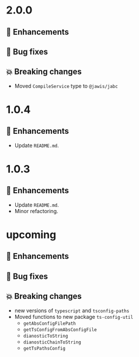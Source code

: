 # 2.0.0

## :tada: Enhancements

## :bug: Bug fixes

## :boom: Breaking changes

- Moved `CompileService` type to `@jawis/jabc`

# 1.0.4

## :tada: Enhancements

- Update `README.md`.

# 1.0.3

## :tada: Enhancements

- Update `README.md`.
- Minor refactoring.

# upcoming

## :tada: Enhancements

## :bug: Bug fixes

## :boom: Breaking changes

- new versions of `typescript` and `tsconfig-paths`
- Moved functions to new package `ts-config-util`
  - `getAbsConfigFilePath`
  - `getTsConfigFromAbsConfigFile`
  - `dianosticToString`
  - `dianosticChainToString`
  - `getTsPathsConfig`
